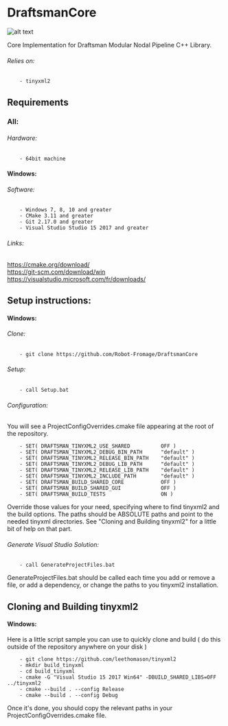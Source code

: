 # DraftsmanCore
![alt text](http://clementberthaud.com/dev/dep/Draftsman/media/com/draftsman_100.png "Draftsman")

Core Implementation for Draftsman Modular Nodal Pipeline C++ Library.

###### Relies on:
        - tinyxml2

## Requirements

### All:
###### Hardware:
        - 64bit machine

#### Windows:
###### Software:
        - Windows 7, 8, 10 and greater
        - CMake 3.11 and greater
        - Git 2.17.0 and greater
        - Visual Studio Studio 15 2017 and greater

###### Links:
https://cmake.org/download/  \
https://git-scm.com/download/win  \
https://visualstudio.microsoft.com/fr/downloads/

## Setup instructions:

#### Windows:
###### Clone:
        - git clone https://github.com/Robot-Fromage/DraftsmanCore

###### Setup:
        - call Setup.bat

###### Configuration:
You will see a ProjectConfigOverrides.cmake file appearing at the root of the repository.

        - SET( DRAFTSMAN_TINYXML2_USE_SHARED          OFF )
        - SET( DRAFTSMAN_TINYXML2_DEBUG_BIN_PATH      "default" )
        - SET( DRAFTSMAN_TINYXML2_RELEASE_BIN_PATH    "default" )
        - SET( DRAFTSMAN_TINYXML2_DEBUG_LIB_PATH      "default" )
        - SET( DRAFTSMAN_TINYXML2_RELEASE_LIB_PATH    "default" )
        - SET( DRAFTSMAN_TINYXML2_INCLUDE_PATH        "default" )
        - SET( DRAFTSMAN_BUILD_SHARED_CORE            OFF )
        - SET( DRAFTSMAN_BUILD_SHARED_GUI             OFF )
        - SET( DRAFTSMAN_BUILD_TESTS                  ON )
Override those values for your need, specifying where to find tinyxml2 and the build options.
The paths should be ABSOLUTE paths and point to the needed tinyxml directories.
See "Cloning and Building tinyxml2" for a little bit of help on that part.

###### Generate Visual Studio Solution:
        - call GenerateProjectFiles.bat
GenerateProjectFiles.bat should be called each time you add or remove a file, or add a dependency, or change the paths to you tinyxml2 installation.

## Cloning and Building tinyxml2

#### Windows:
Here is a little script sample you can use to quickly clone and build ( do this outside of the repository anywhere on your disk )

        - git clone https://github.com/leethomason/tinyxml2
        - mkdir build_tinyxml
        - cd build_tinyxml
        - cmake -G "Visual Studio 15 2017 Win64" -DBUILD_SHARED_LIBS=OFF ../tinyxml2
        - cmake --build . --config Release
        - cmake --build . --config Debug
Once it's done, you should copy the relevant paths in your ProjectConfigOverrides.cmake file.
